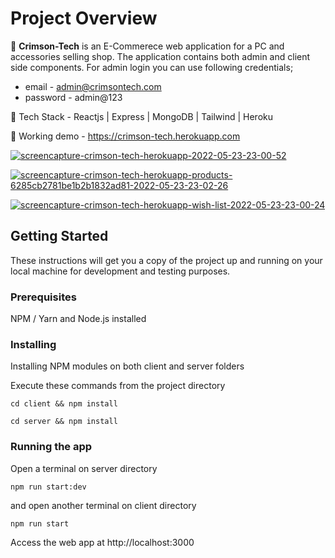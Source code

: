 # Project Overview

🚀 <b>Crimson-Tech</b> is an E-Commerece web application for a PC and accessories selling shop. The application contains both admin and client side components. For admin login you can use following credentials;<br/>
- email - admin@crimsontech.com<br/>
- password - admin@123

🚀 Tech Stack - Reactjs | Express | MongoDB | Tailwind | Heroku<br/>

🚀 Working demo - https://crimson-tech.herokuapp.com<br/>

<a href="https://ibb.co/bRtJBxD"><img src="https://i.ibb.co/84kc5Jt/screencapture-crimson-tech-herokuapp-2022-05-23-23-00-52.png" alt="screencapture-crimson-tech-herokuapp-2022-05-23-23-00-52" border="0"></a>

<a href="https://ibb.co/DzGrrVG"><img src="https://i.ibb.co/RYhjjvh/screencapture-crimson-tech-herokuapp-products-6285cb2781be1b2b1832ad81-2022-05-23-23-02-26.png" alt="screencapture-crimson-tech-herokuapp-products-6285cb2781be1b2b1832ad81-2022-05-23-23-02-26" border="0"></a>

<a href="https://ibb.co/L0vftSp"><img src="https://i.ibb.co/3TkHN1h/screencapture-crimson-tech-herokuapp-wish-list-2022-05-23-23-00-24.png" alt="screencapture-crimson-tech-herokuapp-wish-list-2022-05-23-23-00-24" border="0"></a>

## Getting Started

These instructions will get you a copy of the project up and running on your local machine for development and testing purposes.

### Prerequisites

NPM / Yarn and Node.js installed

### Installing

Installing NPM modules on both client and server folders

Execute these commands from the project directory

```
cd client && npm install
```

```
cd server && npm install
```

### Running the app

Open a terminal on server directory

```
npm run start:dev
```

and open another terminal on client directory
```
npm run start
```

Access the web app at http://localhost:3000
